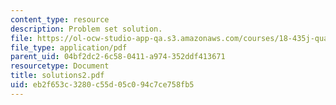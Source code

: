 ```yaml
---
content_type: resource
description: Problem set solution.
file: https://ol-ocw-studio-app-qa.s3.amazonaws.com/courses/18-435j-quantum-computation-fall-2003/eb2f653c3280c55d05c094c7ce758fb5_solutions2.pdf
file_type: application/pdf
parent_uid: 04bf2dc2-6c58-0411-a974-352ddf413671
resourcetype: Document
title: solutions2.pdf
uid: eb2f653c-3280-c55d-05c0-94c7ce758fb5
---
```

